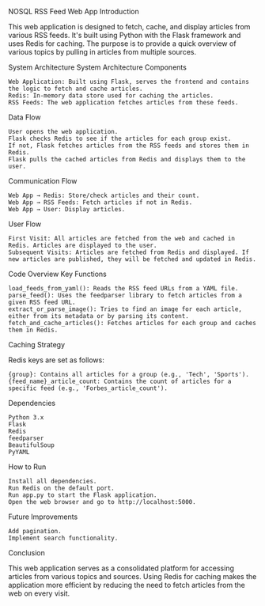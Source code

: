 NOSQL RSS Feed Web App 
Introduction

This web application is designed to fetch, cache, and display articles from various RSS feeds. It's built using Python with the Flask framework and uses Redis for caching. The purpose is to provide a quick overview of various topics by pulling in articles from multiple sources.

System Architecture
System Architecture
Components

    Web Application: Built using Flask, serves the frontend and contains the logic to fetch and cache articles.
    Redis: In-memory data store used for caching the articles.
    RSS Feeds: The web application fetches articles from these feeds.

Data Flow

    User opens the web application.
    Flask checks Redis to see if the articles for each group exist.
    If not, Flask fetches articles from the RSS feeds and stores them in Redis.
    Flask pulls the cached articles from Redis and displays them to the user.

Communication Flow

    Web App → Redis: Store/check articles and their count.
    Web App → RSS Feeds: Fetch articles if not in Redis.
    Web App → User: Display articles.

User Flow

    First Visit: All articles are fetched from the web and cached in Redis. Articles are displayed to the user.
    Subsequent Visits: Articles are fetched from Redis and displayed. If new articles are published, they will be fetched and updated in Redis.

Code Overview
Key Functions

    load_feeds_from_yaml(): Reads the RSS feed URLs from a YAML file.
    parse_feed(): Uses the feedparser library to fetch articles from a given RSS feed URL.
    extract_or_parse_image(): Tries to find an image for each article, either from its metadata or by parsing its content.
    fetch_and_cache_articles(): Fetches articles for each group and caches them in Redis.

Caching Strategy

Redis keys are set as follows:

    {group}: Contains all articles for a group (e.g., 'Tech', 'Sports').
    {feed_name}_article_count: Contains the count of articles for a specific feed (e.g., 'Forbes_article_count').

Dependencies

    Python 3.x
    Flask
    Redis
    feedparser
    BeautifulSoup
    PyYAML

How to Run

    Install all dependencies.
    Run Redis on the default port.
    Run app.py to start the Flask application.
    Open the web browser and go to http://localhost:5000.

Future Improvements

    Add pagination.
    Implement search functionality.

Conclusion

This web application serves as a consolidated platform for accessing articles from various topics and sources. Using Redis for caching makes the application more efficient by reducing the need to fetch articles from the web on every visit.
